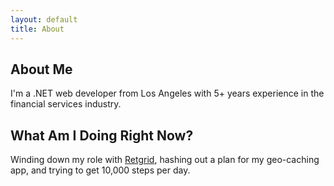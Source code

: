 ```yaml
---
layout: default
title: About
---
```

About Me
--------
I'm a .NET web developer from Los Angeles with 5+ years experience in the financial services industry.

What Am I Doing Right Now?
--------------------------
Winding down my role with [Retgrid](https://www.retgrid.com), hashing out a plan for my geo-caching app, and trying to get 10,000 steps per day.

<!-- My Computing Timeline
----------------------------
1994 - In order to play [Banshee](http://gamesnostalgia.com/en/game/banshee) I'm forced to find the .exe using the the command line.

1996 - My cousin from Bakersfield lets me join his "hacking crew". We download all the progz we can find and mail-bomb each other all summer.

1998 - My friends and I learn about `view source` and `img-src`. We make lots of Angelfire sites about professional wrestling.

2001 - I drool over the [Soyo Dragon motherboard](http://techreport.com/review/3294/soyo-sy-k7v-dragon-plus-motherboard) for a year. I eventually get one and build my first computer.

2002 - I set up an Apache server and can send emails from any made-up address I want. I am too afraid to do this.

2003 - I get pretty good at Flash and make a game where you try to kidnap Russel Crowe.

2007 - In college I decide dual-booting Windows and Ubuntu on my Dell Inspiron will impress my roommate. My computer never works the same again.

2008 - I go to work for The Onion: A.V. Club. and for the first time get to do some professional front-end work.

2010 - I'm hired as a research analyst at Glass Lewis & Co. The company grows quickly and I assist the dev team fixing bugs and re-working HTML/CSS templates. I create the Research team portal using Bootstrap/Google APIs. I'm exposed to SQL and Python, which we use for executive compensation data analysis.

2016 - I leave Glass Lewis and begin working with retgrid.com using TFS, AngularJS, C#, SqlServer.

2017 - Retgrid development begins winding down. I'm ready to start a new challenge where I can be the best coder I can be. -->